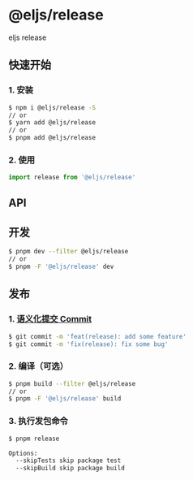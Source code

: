 # @eljs/release

eljs release

## 快速开始

### 1. 安装

```bash
$ npm i @eljs/release -S
// or
$ yarn add @eljs/release
// or
$ pnpm add @eljs/release
```

### 2. 使用

```ts
import release from '@eljs/release'
```

## API


## 开发

```bash
$ pnpm dev --filter @eljs/release
// or
$ pnpm -F '@eljs/release' dev
```

## 发布

### 1. [语义化提交 Commit](https://www.conventionalcommits.org/en/v1.0.0/#summary) 

```bash
$ git commit -m 'feat(release): add some feature'
$ git commit -m 'fix(release): fix some bug'
```

### 2. 编译（可选）

```bash
$ pnpm build --filter @eljs/release
// or
$ pnpm -F '@eljs/release' build
```

### 3. 执行发包命令

```bash
$ pnpm release

Options:
  --skipTests skip package test
  --skipBuild skip package build
```
